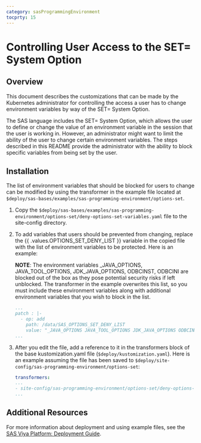 ```yaml
---
category: sasProgrammingEnvironment
tocprty: 15
---
```


# Controlling User Access to the SET= System Option

## Overview

This document describes the customizations that can be made by the Kubernetes
administrator for controlling the access a user has to change environment
variables by way of the SET= System Option.

The SAS language includes the SET= System Option, which allows the user to
define or change the value of an environment variable in the session that
the user is working in. However, an administrator might want to limit the
ability of the user to change certain environment variables.  The steps
described in this README provide the administrator with the ability to
block specific variables from being set by the user.

## Installation

The list of environment variables that should be blocked for users to change
can be modified by using the transformer in the example file located at
`$deploy/sas-bases/examples/sas-programming-environment/options-set`.

1. Copy the
`$deploy/sas-bases/examples/sas-programming-environment/options-set/deny-options-set-variables.yaml`
file to the site-config directory.

2. To add variables that users should be prevented from changing, replace the
{{ .values.OPTIONS_SET_DENY_LIST }} variable in the copied file with the list of
environment variables to be protected. Here is an example:

   **NOTE**: The environment variables _JAVA_OPTIONS, JAVA_TOOL_OPTIONS, JDK_JAVA_OPTIONS, ODBCINST, ODBCINI are blocked out of the box as they pose potential security risks if left unblocked. The transformer in the example overwrites this list, so you must include these environment variables along with additional environment variables that you wish to block in the list.

   ```yaml
   ...
   patch : |-
     - op: add
       path: /data/SAS_OPTIONS_SET_DENY_LIST
       value: "_JAVA_OPTIONS JAVA_TOOL_OPTIONS JDK_JAVA_OPTIONS ODBCINST ODBCINI VAR1 VAR2 VAR3"
   ...
   ```

3. After you edit the file, add a reference to it in the transformers block of
the base kustomization.yaml file (`$deploy/kustomization.yaml`).  Here is an
example assuming the file has been saved to
 `$deploy/site-config/sas-programming-environment/options-set`:

   ```yaml
   transformers:
   ...
   - site-config/sas-programming-environment/options-set/deny-options-set-variables.yaml
   ...
   ```

## Additional Resources

For more information about deployment and using example files, see the
[SAS Viya Platform: Deployment Guide](http://documentation.sas.com/?cdcId=itopscdc&cdcVersion=default&docsetId=dplyml0phy0dkr&docsetTarget=titlepage.htm).